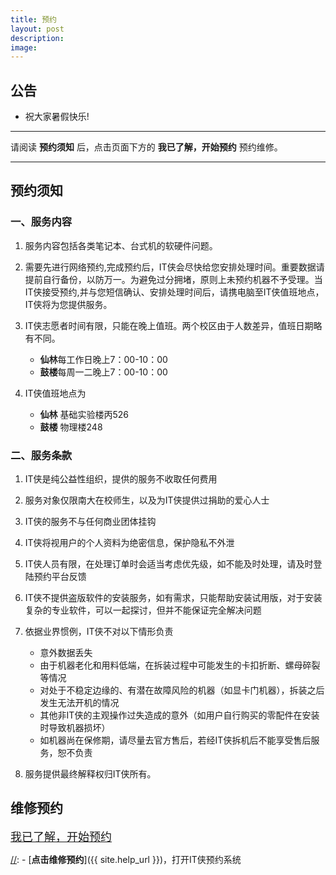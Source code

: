 ```yaml
---
title: 预约
layout: post
description: 
image: 
---
```



## 公告

- 祝大家暑假快乐!

---
请阅读 **预约须知** 后，点击页面下方的 **我已了解，开始预约** 预约维修。

---

## 预约须知

###  一、服务内容

1. 服务内容包括各类笔记本、台式机的软硬件问题。

2. 需要先进行网络预约,完成预约后，IT侠会尽快给您安排处理时间。重要数据请提前自行备份，以防万一。为避免过分拥堵，原则上未预约机器不予受理。当IT侠接受预约,并与您短信确认、安排处理时间后，请携电脑至IT侠值班地点，IT侠将为您提供服务。

3. IT侠志愿者时间有限，只能在晚上值班。两个校区由于人数差异，值班日期略有不同。
    - **仙林**每工作日晚上7：00-10：00
    - **鼓楼**每周一二晚上7：00-10：00

4. IT侠值班地点为
    - **仙林** 基础实验楼丙526
    - **鼓楼** 物理楼248

### 二、服务条款

1. IT侠是纯公益性组织，提供的服务不收取任何费用

2. 服务对象仅限南大在校师生，以及为IT侠提供过捐助的爱心人士

3. IT侠的服务不与任何商业团体挂钩

4. IT侠将视用户的个人资料为绝密信息，保护隐私不外泄

5. IT侠人员有限，在处理订单时会适当考虑优先级，如不能及时处理，请及时登陆预约平台反馈

6. IT侠不提供盗版软件的安装服务，如有需求，只能帮助安装试用版，对于安装复杂的专业软件，可以一起探讨，但并不能保证完全解决问题

7. 依据业界惯例，IT侠不对以下情形负责
    - 意外数据丢失
    - 由于机器老化和用料低端，在拆装过程中可能发生的卡扣折断、螺母碎裂等情况
    - 对处于不稳定边缘的、有潜在故障风险的机器（如显卡门机器），拆装之后发生无法开机的情况
    - 其他非IT侠的主观操作过失造成的意外（如用户自行购买的零配件在安装时导致机器损坏）
    - 如机器尚在保修期，请尽量去官方售后，若经IT侠拆机后不能享受售后服务，恕不负责
8. 服务提供最终解释权归IT侠所有。

## 维修预约

[//]: <div style="text-align: center;">
<a href="{{ site.help_url }}" class="button small"><font size="4">我已了解，开始预约</font></a>


[//]: - [**点击维修预约**]({{ site.help_url }})，打开IT侠预约系统

